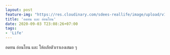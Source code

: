 ```yaml
---
layout: post
feature-img: "https://res.cloudinary.com/sdees-reallife/image/upload/v1555658919/sample_feature_img.png"
title: 'อดทน และ อ่อนโยน'
date: 2020-09-03 T23:08:26+07:00
tags:
- 'Life'
---
```

อดทน อ่อนโยน และ ให้อภัยตัวเราเองเสมอ ๆ

<i class="fa fa-child" style="color:plum"></i>
